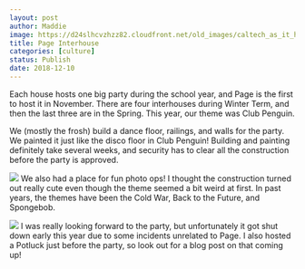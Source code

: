 ```yaml
---
layout: post
author: Maddie
image: https://d24slhcvzhzz82.cloudfront.net/old_images/caltech_as_it_happens/6a0105349b8251970b022ad3a646ec200d.jpg
title: Page Interhouse
categories: [culture]
status: Publish
date: 2018-12-10
---
```


Each house hosts one big party during the school year, and Page is the first to host it in November. There are four interhouses during Winter Term, and then the last three are in the Spring. This year, our theme was Club Penguin.

We (mostly the frosh) build a dance floor, railings, and walls for the party. We painted it just like the disco floor in Club Penguin! Building and painting definitely take several weeks, and security has to clear all the construction before the party is approved.


![](https://d24slhcvzhzz82.cloudfront.net/old_images/caltech_as_it_happens/6a0105349b8251970b022ad3a646f0200d.jpg)
We also had a place for fun photo ops! I thought the construction turned out really cute even though the theme seemed a bit weird at first. In past years, the themes have been the Cold War, Back to the Future, and Spongebob.


![](https://d24slhcvzhzz82.cloudfront.net/old_images/caltech_as_it_happens/6a0105349b8251970b022ad3a646f5200d.jpg)
I was really looking forward to the party, but unfortunately it got shut down early this year due to some incidents unrelated to Page. I also hosted a Potluck just before the party, so look out for a blog post on that coming up!
